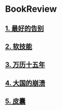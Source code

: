 # BookReview

## [1. 最好的告别](https://github.com/tygxy/booklist/blob/master/BeingMortal.md)
## [2. 软技能](https://github.com/tygxy/booklist/blob/master/SoftSkills.md)
## [3. 万历十五年](https://github.com/tygxy/booklist/blob/master/WanLi.md)
## [4. 大国的崩溃](https://github.com/tygxy/booklist/blob/master/TheLastEmpire.md)
## [5. 皮囊](https://github.com/tygxy/booklist/blob/master/PiNang.md)